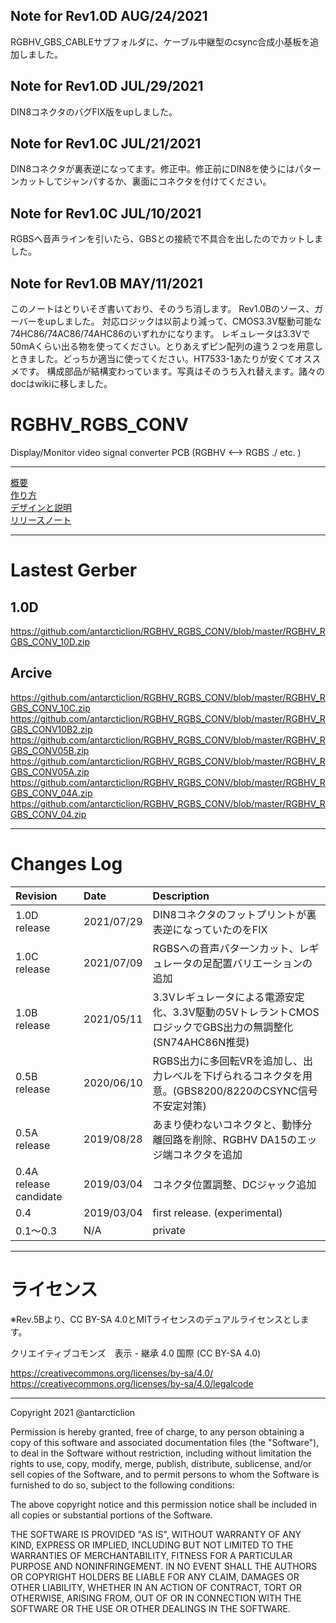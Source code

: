 ## Note for Rev1.0D AUG/24/2021
RGBHV_GBS_CABLEサブフォルダに、ケーブル中継型のcsync合成小基板を追加しました。

## Note for Rev1.0D JUL/29/2021
DIN8コネクタのバグFIX版をupしました。

## Note for Rev1.0C JUL/21/2021
DIN8コネクタが裏表逆になってます。修正中。修正前にDIN8を使うにはパターンカットしてジャンパするか、裏面にコネクタを付けてください。

## Note for Rev1.0C JUL/10/2021
RGBSへ音声ラインを引いたら、GBSとの接続で不具合を出したのでカットしました。

## Note for Rev1.0B MAY/11/2021
このノートはとりいそぎ書いており、そのうち消します。
Rev1.0Bのソース、ガーバーをupしました。
対応ロジックは以前より減って、CMOS3.3V駆動可能な74HC86/74AC86/74AHC86のいずれかになります。
レギュレータは3.3Vで50mAくらい出る物を使ってください。とりあえずピン配列の違う２つを用意しときました。どっちか適当に使ってください。HT7533-1あたりが安くてオススメです。
構成部品が結構変わっています。写真はそのうち入れ替えます。諸々のdocはwikiに移しました。

# RGBHV_RGBS_CONV
Display/Monitor video signal converter PCB (RGBHV &lt;--> RGBS ./ etc. )

***
[概要](https://github.com/antarcticlion/RGBHV_RGBS_CONV/wiki)  
[作り方](https://github.com/antarcticlion/RGBHV_RGBS_CONV/wiki/How-to-make)  
[デザインと説明](https://github.com/antarcticlion/RGBHV_RGBS_CONV/wiki/Design)  
[リリースノート](https://github.com/antarcticlion/RGBHV_RGBS_CONV/wiki/Release-note)  

***
# Lastest Gerber
## 1.0D  
https://github.com/antarcticlion/RGBHV_RGBS_CONV/blob/master/RGBHV_RGBS_CONV_10D.zip

## Arcive
https://github.com/antarcticlion/RGBHV_RGBS_CONV/blob/master/RGBHV_RGBS_CONV_10C.zip
https://github.com/antarcticlion/RGBHV_RGBS_CONV/blob/master/RGBHV_RGBS_CONV10B2.zip
https://github.com/antarcticlion/RGBHV_RGBS_CONV/blob/master/RGBHV_RGBS_CONV05B.zip
https://github.com/antarcticlion/RGBHV_RGBS_CONV/blob/master/RGBHV_RGBS_CONV05A.zip
https://github.com/antarcticlion/RGBHV_RGBS_CONV/blob/master/RGBHV_RGBS_CONV_04A.zip  
https://github.com/antarcticlion/RGBHV_RGBS_CONV/blob/master/RGBHV_RGBS_CONV_04.zip  

  
***
# Changes Log  
| Revision | Date | Description |
|:---|:---|:---|
|1.0D release |2021/07/29 | DIN8コネクタのフットプリントが裏表逆になっていたのをFIX |
|1.0C release |2021/07/09 | RGBSへの音声パターンカット、レギュレータの足配置バリエーションの追加 |
|1.0B release |2021/05/11 | 3.3Vレギュレータによる電源安定化、3.3V駆動の5VトレラントCMOSロジックでGBS出力の無調整化(SN74AHC86N推奨) |
|0.5B release |2020/06/10 | RGBS出力に多回転VRを追加し、出力レベルを下げられるコネクタを用意。(GBS8200/8220のCSYNC信号不安定対策) |
|0.5A release |2019/08/28 | あまり使わないコネクタと、動悸分離回路を削除、RGBHV DA15のエッジ端コネクタを追加 |
|0.4A release candidate |2019/03/04 | コネクタ位置調整、DCジャック追加 |
|0.4 |2019/03/04 | first release. (experimental) |
|0.1～0.3 | N/A | private |



***
# ライセンス

※Rev.5Bより、CC BY-SA 4.0とMITライセンスのデュアルライセンスとします。

クリエイティブコモンズ　表示 - 継承 4.0 国際 (CC BY-SA 4.0)

https://creativecommons.org/licenses/by-sa/4.0/  
https://creativecommons.org/licenses/by-sa/4.0/legalcode

---

Copyright 2021 @antarcticlion

Permission is hereby granted, free of charge, to any person obtaining a copy of this software and associated documentation files (the "Software"), to deal in the Software without restriction, including without limitation the rights to use, copy, modify, merge, publish, distribute, sublicense, and/or sell copies of the Software, and to permit persons to whom the Software is furnished to do so, subject to the following conditions:

The above copyright notice and this permission notice shall be included in all copies or substantial portions of the Software.

THE SOFTWARE IS PROVIDED "AS IS", WITHOUT WARRANTY OF ANY KIND, EXPRESS OR IMPLIED, INCLUDING BUT NOT LIMITED TO THE WARRANTIES OF MERCHANTABILITY, FITNESS FOR A PARTICULAR PURPOSE AND NONINFRINGEMENT. IN NO EVENT SHALL THE AUTHORS OR COPYRIGHT HOLDERS BE LIABLE FOR ANY CLAIM, DAMAGES OR OTHER LIABILITY, WHETHER IN AN ACTION OF CONTRACT, TORT OR OTHERWISE, ARISING FROM, OUT OF OR IN CONNECTION WITH THE SOFTWARE OR THE USE OR OTHER DEALINGS IN THE SOFTWARE.

